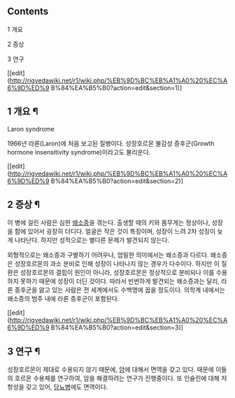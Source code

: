 ## Contents

    

1 개요

2 증상

3 연구

[[edit](http://rigvedawiki.net/r1/wiki.php/%EB%9D%BC%EB%A1%A0%20%EC%A6%9D%ED%9
B%84%EA%B5%B0?action=edit&section=1)]

## 1 개요 ¶

Laron syndrome

  

1966년 라론(Laron)에 처음 보고된 질병이다. 성장호르몬 불감성 증후군(Growth hormone insensitivity
syndrome)이라고도 불리운다.

[[edit](http://rigvedawiki.net/r1/wiki.php/%EB%9D%BC%EB%A1%A0%20%EC%A6%9D%ED%9
B%84%EA%B5%B0?action=edit&section=2)]

## 2 증상 ¶

이 병에 걸린 사람은 심한 [왜소증](%EC%99%9C%EC%86%8C%EC%A6%9D.md)을 겪는다. 출생할 때의 키와 몸무게는
정상이나, 성장을 함에 있어서 굉장히 더디다. 얼굴은 작은 것이 특징이며, 성장이 느려 2차 성징이 늦게 나타난다. 하지만 성적으로는 별다른
문제가 발견되지 않는다.

  

외형적으로는 왜소증과 구별하기 어려우나, 엄밀한 의미에서는 왜소증과 다르다. 왜소증은 성장호르몬의 과소 분비로 인해 성장이 나타나지 않는
경우가 다수이다. 하지만 이 질환은 성장호르몬의 결핍이 원인이 아니라, 성장호르몬은 정상적으로 분비되나 이를 수용하지 못하기 때문에 성장이
더딘 것이다. 따라서 빈번하게 발견되는 왜소증과는 달리, 라론 증후군을 앓고 있는 사람은 전 세계에서도 수백명에 꼽을 정도이다. 의학계
내에서는 왜소증의 범주 내에 라론 증후군이 포함된다.

[[edit](http://rigvedawiki.net/r1/wiki.php/%EB%9D%BC%EB%A1%A0%20%EC%A6%9D%ED%9
B%84%EA%B5%B0?action=edit&section=3)]

## 3 연구 ¶

성장호르몬이 제대로 수용되지 않기 때문에, [암](%EC%95%94.md)에 대해서 면역을 갖고 있다. 때문에 이들의 호르몬 수용체를
연구하여, 암을 해결하려는 연구가 진행중이다. 또 인슐린에 대해 저항성을 갖고 있어,
[당뇨병](%EB%8B%B9%EB%87%A8%EB%B3%91.md)에도 면역이다.

